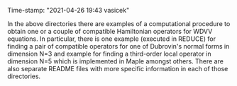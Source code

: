 Time-stamp: "2021-04-26 19:43 vasicek"

 In the above directories there are examples of a computational procedure to 
obtain one or a couple of compatible Hamiltonian operators for WDVV equations.
 In particular, there is one example (executed in REDUCE) for finding a pair of
compatible operators for one of Dubrovin's normal forms in dimension N=3 and 
example for finding a third-order local operator in dimension N=5 which is 
implemented in Maple amongst others. There are also separate README files with 
more specific information in each of those directories.
